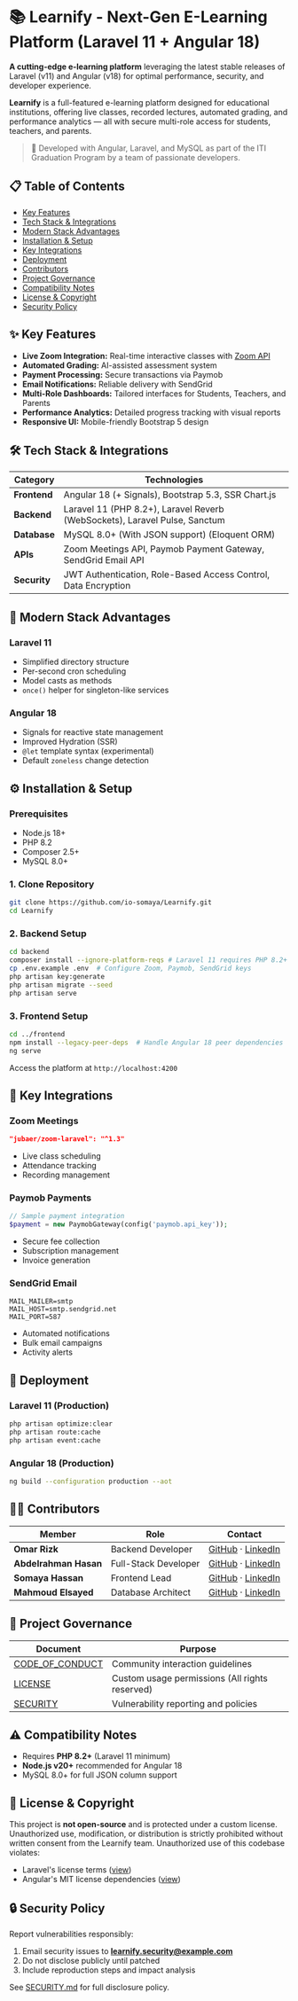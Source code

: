 # 📚 Learnify - Next-Gen E-Learning Platform (Laravel 11 + Angular 18)

**A cutting-edge e-learning platform** leveraging the latest stable releases of Laravel (v11) and Angular (v18) for optimal performance, security, and developer experience.

**Learnify** is a full-featured e-learning platform designed for educational institutions, offering live classes, recorded lectures, automated grading, and performance analytics — all with secure multi-role access for students, teachers, and parents.

> 🚀 Developed with Angular, Laravel, and MySQL as part of the ITI Graduation Program by a team of passionate developers.

## 📋 Table of Contents
- [Key Features](#-key-features)
- [Tech Stack & Integrations](#️-tech-stack--integrations)
- [Modern Stack Advantages](#-modern-stack-advantages)
- [Installation & Setup](#️-installation--setup)
- [Key Integrations](#-key-integrations)
- [Deployment](#-deployment)
- [Contributors](#-contributors)
- [Project Governance](#-project-governance)
- [Compatibility Notes](#️-compatibility-notes)
- [License & Copyright](#-license--copyright)
- [Security Policy](#-security-policy)

## ✨ Key Features

- **Live Zoom Integration:** Real-time interactive classes with [Zoom API](#)
- **Automated Grading:** AI-assisted assessment system
- **Payment Processing:** Secure transactions via Paymob
- **Email Notifications:** Reliable delivery with SendGrid
- **Multi-Role Dashboards:** Tailored interfaces for Students, Teachers, and Parents
- **Performance Analytics:** Detailed progress tracking with visual reports
- **Responsive UI:** Mobile-friendly Bootstrap 5 design

## 🛠️ Tech Stack & Integrations

| Category          | Technologies                                                                 |
|-------------------|-----------------------------------------------------------------------------|
| **Frontend**      | Angular 18 (+ Signals), Bootstrap 5.3, SSR Chart.js                          |
| **Backend**       | Laravel 11 (PHP 8.2+), Laravel Reverb (WebSockets), Laravel Pulse, Sanctum   |
| **Database**      | MySQL 8.0+ (With JSON support) (Eloquent ORM)                                |
| **APIs**          | Zoom Meetings API, Paymob Payment Gateway, SendGrid Email API                |
| **Security**      | JWT Authentication, Role-Based Access Control, Data Encryption               |

## 🚀 Modern Stack Advantages

### **Laravel 11**
- Simplified directory structure 
- Per-second cron scheduling
- Model casts as methods
- `once()` helper for singleton-like services

### **Angular 18**
- Signals for reactive state management
- Improved Hydration (SSR)
- `@let` template syntax (experimental)
- Default `zoneless` change detection

## ⚙️ Installation & Setup

### Prerequisites
- Node.js 18+
- PHP 8.2
- Composer 2.5+
- MySQL 8.0+

### 1. Clone Repository
```bash
git clone https://github.com/io-somaya/Learnify.git
cd Learnify
```

### 2. Backend Setup
```bash
cd backend
composer install --ignore-platform-reqs # Laravel 11 requires PHP 8.2+
cp .env.example .env  # Configure Zoom, Paymob, SendGrid keys
php artisan key:generate
php artisan migrate --seed
php artisan serve
```

### 3. Frontend Setup
```bash
cd ../frontend
npm install --legacy-peer-deps  # Handle Angular 18 peer dependencies
ng serve
```

Access the platform at `http://localhost:4200`

## 🔐 Key Integrations

### Zoom Meetings
```json
"jubaer/zoom-laravel": "^1.3"
```
- Live class scheduling
- Attendance tracking
- Recording management

### Paymob Payments
```php
// Sample payment integration
$payment = new PaymobGateway(config('paymob.api_key'));
```
- Secure fee collection
- Subscription management
- Invoice generation

### SendGrid Email
```env
MAIL_MAILER=smtp
MAIL_HOST=smtp.sendgrid.net
MAIL_PORT=587
```
- Automated notifications
- Bulk email campaigns
- Activity alerts

## 🔄 Deployment

### Laravel 11 (Production)
```bash
php artisan optimize:clear
php artisan route:cache
php artisan event:cache
```

### Angular 18 (Production)
```bash
ng build --configuration production --aot
```

## 👨‍💻 Contributors

| Member                | Role                | Contact                           |
|-----------------------|---------------------|-----------------------------------|
| **Omar Rizk**         | Backend Developer   | [GitHub](https://github.com/OmarMMRizk) · [LinkedIn](https://www.linkedin.com/in/omar-mohamed-rizk/) |
| **Abdelrahman Hasan** | Full-Stack Developer| [GitHub](https://github.com/Abdo-hasen) · [LinkedIn](https://www.linkedin.com/in/abdelrhman-hasan22/) |
| **Somaya Hassan**     | Frontend Lead       | [GitHub](https://github.com/io-somaya) · [LinkedIn](https://www.linkedin.com/in/io-somaya/) |
| **Mahmoud Elsayed**   | Database Architect  | [GitHub](https://github.com/Mahmoud-Eid-Elsayed) · [LinkedIn](https://www.linkedin.com/in/mahmoud-elsayed/) |

## 📜 Project Governance

| Document               | Purpose                                                                 |
|------------------------|-------------------------------------------------------------------------|
| [CODE_OF_CONDUCT](./CODE_OF_CONDUCT.md) | Community interaction guidelines |
| [LICENSE](./LICENSE)   | Custom usage permissions (All rights reserved)                          |
| [SECURITY](./SECURITY.md) | Vulnerability reporting and policies                              |

## ⚠️ Compatibility Notes
- Requires **PHP 8.2+** (Laravel 11 minimum)
- **Node.js v20+** recommended for Angular 18
- MySQL 8.0+ for full JSON column support

## 📄 License & Copyright

This project is **not open-source** and is protected under a custom license. Unauthorized use, modification, or distribution is strictly prohibited without written consent from the Learnify team.
Unauthorized use of this codebase violates:  
- Laravel's license terms ([view](https://laravel.com))  
- Angular's MIT license dependencies ([view](https://angular.io/license))  

## 🔒 Security Policy

Report vulnerabilities responsibly:  
1. Email security issues to **learnify.security@example.com**  
2. Do not disclose publicly until patched  
3. Include reproduction steps and impact analysis  

See [SECURITY.md](./SECURITY.md) for full disclosure policy.